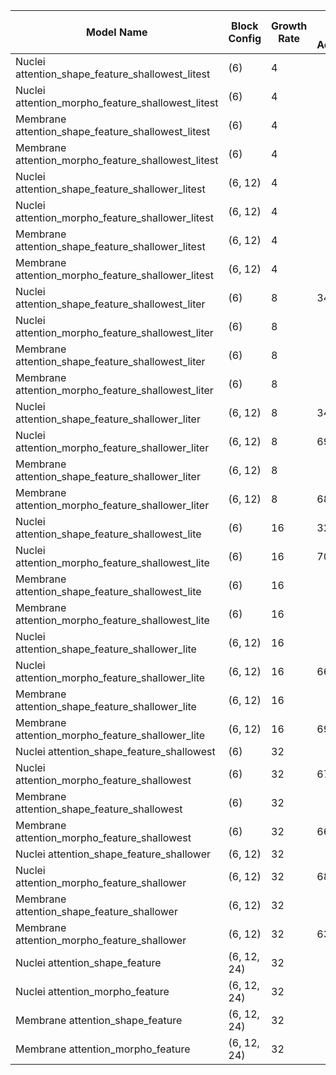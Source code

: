 | Model Name                                | Block Config  | Growth Rate | Blind Test Accuracy | Metrics File Link                        |
|-------------------------------------------|---------------|-------------|---------------------|------------------------------------------|
| Nuclei attention_shape_feature_shallowest_litest    | (6)           | 4           |               |  |
| Nuclei attention_morpho_feature_shallowest_litest   | (6)           | 4           |               |  |
| Membrane attention_shape_feature_shallowest_litest  | (6)           | 4           |               |  |
| Membrane attention_morpho_feature_shallowest_litest | (6)           | 4           |               |  |
| Nuclei attention_shape_feature_shallower_litest     | (6, 12)       | 4           |               | [metrics.npz](./metrics_gbr_inception.ipynb) |
| Nuclei attention_morpho_feature_shallower_litest    | (6, 12)       | 4           |               | [metrics.npz](./metrics_gbr_inception.ipynb) |
| Membrane attention_shape_feature_shallower_litest   | (6, 12)       | 4           |                | [metrics.npz](./metrics_gbr_inception.ipynb) |
| Membrane attention_morpho_feature_shallower_litest  | (6, 12)       | 4           |               | [metrics.npz](./metrics_gbr_inception.ipynb) |
| Nuclei attention_shape_feature_shallowest_liter     | (6)           | 8           | 34.17%               | [metrics.npz](./metrics_gbr_inception.ipynb) |
| Nuclei attention_morpho_feature_shallowest_liter    | (6)           | 8           |               | [metrics.npz](./metrics_gbr_inception.ipynb) |
| Membrane attention_shape_feature_shallowest_liter   | (6)           | 8           |                | [metrics.npz](./metrics_gbr_inception.ipynb) |
| Membrane attention_morpho_feature_shallowest_liter  | (6)           | 8           |               | [metrics.npz](./metrics_gbr_inception.ipynb) |
| Nuclei attention_shape_feature_shallower_liter      | (6, 12)       | 8           | 34.58%              | [metrics.npz](./metrics_gbr_inception.ipynb) |
| Nuclei attention_morpho_feature_shallower_liter     | (6, 12)       | 8           | 69.58%              | [metrics.npz](./metrics_gbr_inception.ipynb) |
| Membrane attention_shape_feature_shallower_liter    | (6, 12)       | 8           |                | [metrics.npz](./metrics_gbr_inception.ipynb) |
| Membrane attention_morpho_feature_shallower_liter   | (6, 12)       | 8           | 68.33%              | [metrics.npz](./metrics_gbr_inception.ipynb) |
| Nuclei attention_shape_feature_shallowest_lite      | (6)           | 16          | 32.08%              | [metrics.npz](./metrics_gbr_inception.ipynb) |
| Nuclei attention_morpho_feature_shallowest_lite     | (6)           | 16          | 70.0%              | [metrics.npz](./metrics_gbr_inception.ipynb) |
| Membrane attention_shape_feature_shallowest_lite    | (6)           | 16          |               | [metrics.npz](./metrics_gbr_inception.ipynb) |
| Membrane attention_morpho_feature_shallowest_lite   | (6)           | 16          |                | [metrics.npz](./metrics_gbr_inception.ipynb) |
| Nuclei attention_shape_feature_shallower_lite       | (6, 12)       | 16          |                | [metrics.npz](./metrics_gbr_inception.ipynb) |
| Nuclei attention_morpho_feature_shallower_lite      | (6, 12)       | 16          | 66.67%              | [metrics.npz](./metrics_gbr_inception.ipynb) |
| Membrane attention_shape_feature_shallower_lite     | (6, 12)       | 16          |               | [metrics.npz](./metrics_gbr_inception.ipynb) |
| Membrane attention_morpho_feature_shallower_lite    | (6, 12)       | 16          | 69.17%               | [metrics.npz](./metrics_gbr_inception.ipynb) |
| Nuclei attention_shape_feature_shallowest      | (6)           | 32          |               | [metrics.npz](./metrics_gbr_inception.ipynb) |
| Nuclei attention_morpho_feature_shallowest     | (6)           | 32          |   67.08%            | [metrics.npz](./metrics_gbr_inception.ipynb) |
| Membrane attention_shape_feature_shallowest    | (6)           | 32          |               | [metrics.npz](./metrics_gbr_inception.ipynb) |
| Membrane attention_morpho_feature_shallowest   | (6)           | 32          |  66.67%              | [metrics.npz](./metrics_gbr_inception.ipynb) |
| Nuclei attention_shape_feature_shallower            | (6, 12)       | 32          |                | [metrics.npz](./metrics_gbr_inception.ipynb) |
| Nuclei attention_morpho_feature_shallower           | (6, 12)       | 32          | 68.75%               | [metrics.npz](./metrics_gbr_inception.ipynb) |
| Membrane attention_shape_feature_shallower          | (6, 12)       | 32          |                | [metrics.npz](./metrics_gbr_inception.ipynb) |
| Membrane attention_morpho_feature_shallower         | (6, 12)       | 32          |  63.33%              | [metrics.npz](./metrics_gbr_inception.ipynb) |
| Nuclei attention_shape_feature                      | (6, 12, 24)   | 32          |                | [metrics.npz](./metrics_gbr_inception.ipynb) |
| Nuclei attention_morpho_feature                     | (6, 12, 24)   | 32          |                | [metrics.npz](./metrics_gbr_inception.ipynb) |
| Membrane attention_shape_feature                    | (6, 12, 24)   | 32          |               | [metrics.npz](./metrics_gbr_inception.ipynb) |
| Membrane attention_morpho_feature                   | (6, 12, 24)   | 32          |                | [metrics.npz](./metrics_gbr_inception.ipynb) |

